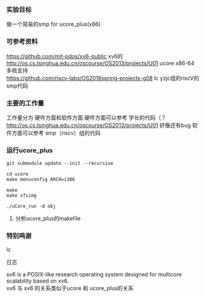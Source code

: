 ### 实验目标
做一个简易的smp for ucore_plus(x86)


### 可参考资料
https://github.com/mit-pdos/xv6-public  xv6的  
http://os.cs.tsinghua.edu.cn/oscourse/OS2013/projects/U01  ucore x86-64多核支持  
https://github.com/riscv-labs/OS2018spring-projects-g08  lc yzjc组的riscV的smp代码  


### 主要的工作量

工作量分为
硬件方面和软件方面
硬件方面可以参考 学长的代码（？ http://os.cs.tsinghua.edu.cn/oscourse/OS2013/projects/U01 好像还有bug
软件方面可以参考 smp（riscv）组的代码  





### 运行ucore_plus
```
git submodule update --init --recursive

cd ucore
make menuconfig ARCH=i386

make 
make sfsimg

./uCore_run -d obj
```


1. 分析ucore_plus的makefile





### 特别鸣谢
lc















日志

sv6 is a POSIX-like research operating system designed for multicore scalability based on xv6.  
xv6 与 sv6 的关系类似于ucore 和 ucore_plus的关系